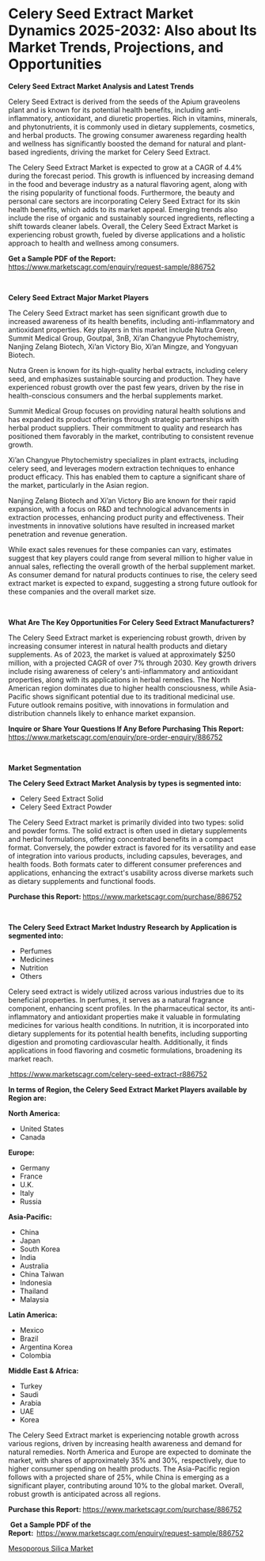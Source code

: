 <p><h1>Celery Seed Extract Market Dynamics 2025-2032: Also about Its Market Trends, Projections, and Opportunities</h1></p><p><strong>Celery Seed Extract Market Analysis and Latest Trends</strong></p>
<p><p>Celery Seed Extract is derived from the seeds of the Apium graveolens plant and is known for its potential health benefits, including anti-inflammatory, antioxidant, and diuretic properties. Rich in vitamins, minerals, and phytonutrients, it is commonly used in dietary supplements, cosmetics, and herbal products. The growing consumer awareness regarding health and wellness has significantly boosted the demand for natural and plant-based ingredients, driving the market for Celery Seed Extract.</p><p>The Celery Seed Extract Market is expected to grow at a CAGR of 4.4% during the forecast period. This growth is influenced by increasing demand in the food and beverage industry as a natural flavoring agent, along with the rising popularity of functional foods. Furthermore, the beauty and personal care sectors are incorporating Celery Seed Extract for its skin health benefits, which adds to its market appeal. Emerging trends also include the rise of organic and sustainably sourced ingredients, reflecting a shift towards cleaner labels. Overall, the Celery Seed Extract Market is experiencing robust growth, fueled by diverse applications and a holistic approach to health and wellness among consumers.</p></p>
<p><strong>Get a Sample PDF of the Report:&nbsp;</strong> <a href="https://www.marketscagr.com/enquiry/request-sample/886752?utm_campaign=1950&utm_medium=2&utm_source=Github&utm_content=ia&utm_term=31032025&utm_id=celery-seed-extract">https://www.marketscagr.com/enquiry/request-sample/886752</a></p>
<p>&nbsp;</p>
<p><strong>Celery Seed Extract Major Market Players</strong></p>
<p><p>The Celery Seed Extract market has seen significant growth due to increased awareness of its health benefits, including anti-inflammatory and antioxidant properties. Key players in this market include Nutra Green, Summit Medical Group, Goutpal, 3nB, Xi’an Changyue Phytochemistry, Nanjing Zelang Biotech, Xi’an Victory Bio, Xi’an Mingze, and Yongyuan Biotech.</p><p>Nutra Green is known for its high-quality herbal extracts, including celery seed, and emphasizes sustainable sourcing and production. They have experienced robust growth over the past few years, driven by the rise in health-conscious consumers and the herbal supplements market. </p><p>Summit Medical Group focuses on providing natural health solutions and has expanded its product offerings through strategic partnerships with herbal product suppliers. Their commitment to quality and research has positioned them favorably in the market, contributing to consistent revenue growth.</p><p>Xi’an Changyue Phytochemistry specializes in plant extracts, including celery seed, and leverages modern extraction techniques to enhance product efficacy. This has enabled them to capture a significant share of the market, particularly in the Asian region.</p><p>Nanjing Zelang Biotech and Xi’an Victory Bio are known for their rapid expansion, with a focus on R&D and technological advancements in extraction processes, enhancing product purity and effectiveness. Their investments in innovative solutions have resulted in increased market penetration and revenue generation.</p><p>While exact sales revenues for these companies can vary, estimates suggest that key players could range from several million to higher value in annual sales, reflecting the overall growth of the herbal supplement market. As consumer demand for natural products continues to rise, the celery seed extract market is expected to expand, suggesting a strong future outlook for these companies and the overall market size.</p></p>
<p>&nbsp;</p>
<p><strong>What Are The Key Opportunities For Celery Seed Extract Manufacturers?</strong></p>
<p><p>The Celery Seed Extract market is experiencing robust growth, driven by increasing consumer interest in natural health products and dietary supplements. As of 2023, the market is valued at approximately $250 million, with a projected CAGR of over 7% through 2030. Key growth drivers include rising awareness of celery's anti-inflammatory and antioxidant properties, along with its applications in herbal remedies. The North American region dominates due to higher health consciousness, while Asia-Pacific shows significant potential due to its traditional medicinal use. Future outlook remains positive, with innovations in formulation and distribution channels likely to enhance market expansion.</p></p>
<p><strong>Inquire or Share Your Questions If Any Before Purchasing This Report:</strong> <a href="https://www.marketscagr.com/enquiry/pre-order-enquiry/886752?utm_campaign=1950&utm_medium=2&utm_source=Github&utm_content=ia&utm_term=31032025&utm_id=celery-seed-extract">https://www.marketscagr.com/enquiry/pre-order-enquiry/886752</a></p>
<p>&nbsp;</p>
<p><strong>Market Segmentation</strong></p>
<p><strong>The Celery Seed Extract Market Analysis by types is segmented into:</strong></p>
<p><ul><li>Celery Seed Extract Solid</li><li>Celery Seed Extract Powder</li></ul></p>
<p><p>The Celery Seed Extract market is primarily divided into two types: solid and powder forms. The solid extract is often used in dietary supplements and herbal formulations, offering concentrated benefits in a compact format. Conversely, the powder extract is favored for its versatility and ease of integration into various products, including capsules, beverages, and health foods. Both formats cater to different consumer preferences and applications, enhancing the extract's usability across diverse markets such as dietary supplements and functional foods.</p></p>
<p><strong>Purchase this Report:&nbsp;</strong><a href="https://www.marketscagr.com/purchase/886752?utm_campaign=1950&utm_medium=2&utm_source=Github&utm_content=ia&utm_term=31032025&utm_id=celery-seed-extract">https://www.marketscagr.com/purchase/886752</a></p>
<p>&nbsp;</p>
<p><strong>The Celery Seed Extract Market Industry Research by Application is segmented into:</strong></p>
<p><ul><li>Perfumes</li><li>Medicines</li><li>Nutrition</li><li>Others</li></ul></p>
<p><p>Celery seed extract is widely utilized across various industries due to its beneficial properties. In perfumes, it serves as a natural fragrance component, enhancing scent profiles. In the pharmaceutical sector, its anti-inflammatory and antioxidant properties make it valuable in formulating medicines for various health conditions. In nutrition, it is incorporated into dietary supplements for its potential health benefits, including supporting digestion and promoting cardiovascular health. Additionally, it finds applications in food flavoring and cosmetic formulations, broadening its market reach.</p></p>
<p><a href="https://www.marketscagr.com/celery-seed-extract-r886752?utm_campaign=1950&utm_medium=2&utm_source=Github&utm_content=ia&utm_term=31032025&utm_id=celery-seed-extract">&nbsp;https://www.marketscagr.com/celery-seed-extract-r886752</a></p>
<p><strong>In terms of Region, the Celery Seed Extract Market Players available by Region are:</strong></p>
<p>
    <p> <strong> North America: </strong>
        <ul>
            <li>United States</li>
            <li>Canada</li>
        </ul>
        </p> 
    <p> <strong> Europe: </strong>
        <ul>
            <li>Germany</li>
            <li>France</li>
            <li>U.K.</li>
            <li>Italy</li>
            <li>Russia</li>
        </ul>
        </p> 
    <p> <strong> Asia-Pacific: </strong>
        <ul>
            <li>China</li>
            <li>Japan</li>
            <li>South Korea</li>
            <li>India</li>
            <li>Australia</li>
            <li>China Taiwan</li>
            <li>Indonesia</li>
            <li>Thailand</li>
            <li>Malaysia</li>
        </ul>
        </p> 
    <p> <strong> Latin America: </strong>
        <ul>
            <li>Mexico</li>
            <li>Brazil</li>
            <li>Argentina Korea</li>
            <li>Colombia</li>
        </ul>
        </p> 
    <p> <strong> Middle East & Africa: </strong>
        <ul>
            <li>Turkey</li>
            <li>Saudi</li>
            <li>Arabia</li>
            <li>UAE</li>
            <li>Korea</li>
        </ul>
    </p>
    </p>
<p><p>The Celery Seed Extract market is experiencing notable growth across various regions, driven by increasing health awareness and demand for natural remedies. North America and Europe are expected to dominate the market, with shares of approximately 35% and 30%, respectively, due to higher consumer spending on health products. The Asia-Pacific region follows with a projected share of 25%, while China is emerging as a significant player, contributing around 10% to the global market. Overall, robust growth is anticipated across all regions.</p></p>
<p><strong>Purchase this Report: </strong><a href="https://www.marketscagr.com/purchase/886752?utm_campaign=1950&utm_medium=2&utm_source=Github&utm_content=ia&utm_term=31032025&utm_id=celery-seed-extract">https://www.marketscagr.com/purchase/886752</a></p>
<p>&nbsp;<strong>Get a Sample PDF of the Report:&nbsp;&nbsp;</strong><a href="https://www.marketscagr.com/enquiry/request-sample/886752?utm_campaign=1950&utm_medium=2&utm_source=Github&utm_content=ia&utm_term=31032025&utm_id=celery-seed-extract">https://www.marketscagr.com/enquiry/request-sample/886752</a></p>
<p><strong></strong></p>
<p><p><a href="https://github.com/ridchycarlas/Market-Research-Report-List-1/blob/main/mesoporous-silica-market.md?utm_campaign=1950&utm_medium=2&utm_source=Github&utm_content=ia&utm_term=31032025&utm_id=celery-seed-extract">Mesoporous Silica Market</a></p></p>